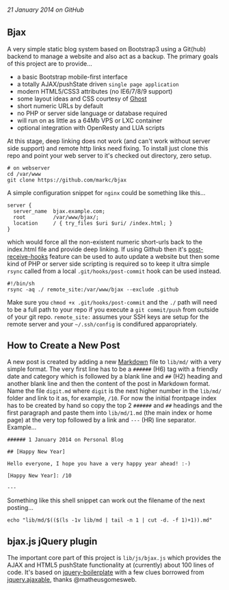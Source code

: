 ###### 21 January 2014 on GitHub

## Bjax

A very simple static blog system based on Bootstrap3 using a Git(hub)
backend to manage a website and also act as a backup. The primary goals
of this project are to provide...

- a basic Bootstrap mobile-first interface
- a totally AJAX/pushState driven `single page application`
- modern HTML5/CSS3 attributes (no IE6/7/8/9 support)
- some layout ideas and CSS courtesy of [Ghost]
- short numeric URLs by default
- no PHP or server side language or database required
- will run on as little as a 64Mb VPS or LXC container
- optional integration with OpenResty and LUA scripts

At this stage, deep linking does not work (and can't work without server
side support) and remote http links need fixing. To install just clone
this repo and point your web server to it's checked out directory, zero
setup.

    # on webserver
    cd /var/www
    git clone https://github.com/markc/bjax

A simple configuration snippet for `nginx` could be something like
this...

    server {
      server_name  bjax.example.com;
      root         /var/www/bjax/;
      location     / { try_files $uri $uri/ /index.html; }
    }

which would force all the non-existent numeric short-urls back to the
index.html file and provide deep linking. If using Github then it's
[post-receive-hooks] feature can be used to auto update a website but
then some kind of PHP or server side scripting is required so to keep
it ultra simple `rsync` called from a local `.git/hooks/post-commit`
hook can be used instead.

    #!/bin/sh
    rsync -aq ./ remote_site:/var/www/bjax --exclude .github

Make sure you `chmod +x .git/hooks/post-commit` and the `./` path will
need to be a full path to your repo if you execute a `git commit/push`
from outside of your git repo. `remote_site:` assumes your SSH keys are
setup for the remote server and your `~/.ssh/config` is condifured
apparopriately.


## How to Create a New Post

A new post is created by adding a new [Markdown] file to `lib/md/` with a
very simple format. The very first line has to be a `######` (H6) tag
with a friendly date and category which is followed by a blank line and
`##` (H2) heading and another blank line and then the content of the post
in Markdown format. Name the file `digit.md` where `digit` is the next
higher number in the `lib/md/` folder and link to it as, for example,
`/10`. For now the initial frontpage index has to be created by hand so
copy the top 2 `######` and `##` headings and the first paragraph and
paste them into `lib/md/1.md` (the main index or home page) at the very
top followed by a link and `---` (HR) line separator. Example...

    ###### 1 January 2014 on Personal Blog

    ## [Happy New Year]

    Hello everyone, I hope you have a very happy year ahead! :-)

    [Happy New Year]: /10

    ---

Something like this shell snippet can work out the filename of the next
posting...

    echo "lib/md/$(($(ls -1v lib/md | tail -n 1 | cut -d. -f 1)+1)).md"


## bjax.js jQuery plugin

The important core part of this project is `lib/js/bjax.js` which
provides the AJAX and HTML5 pushState functionality at (currently) about
100 lines of code. It's based on [jquery-boilerplate] with a few clues
borrowed from [jquery.ajaxable], thanks @matheusgomesweb.

[Ghost]: http://ghost.org
[post-receive-hooks]: https://help.github.com/articles/post-receive-hooks
[Markdown]: http://en.wikipedia.org/wiki/Markdown
[jquery-boilerplate]: https://github.com/jquery-boilerplate
[jquery.ajaxable]: https://github.com/matheusgomesweb/jquery.ajaxable

